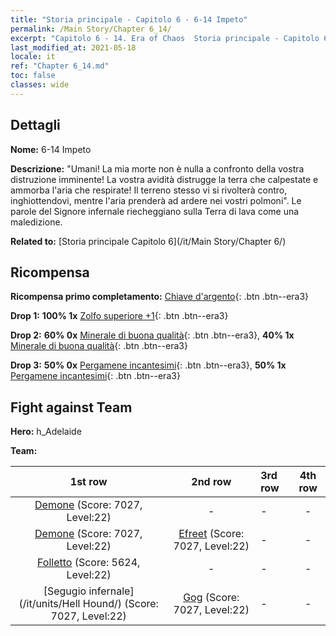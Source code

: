```yaml
---
title: "Storia principale - Capitolo 6 - 6-14 Impeto"
permalink: /Main Story/Chapter 6_14/
excerpt: "Capitolo 6 - 14. Era of Chaos  Storia principale - Capitolo 6_14. 6-14 Impeto"
last_modified_at: 2021-05-18
locale: it
ref: "Chapter 6_14.md"
toc: false
classes: wide
---
```


## Dettagli

 **Nome:** 6-14 Impeto

 **Descrizione:** \"Umani! La mia morte non è nulla a confronto della vostra distruzione imminente! La vostra avidità distrugge la terra che calpestate e ammorba l'aria che respirate! Il terreno stesso vi si rivolterà contro, inghiottendovi, mentre l'aria prenderà ad ardere nei vostri polmoni\". Le parole del Signore infernale riecheggiano sulla Terra di lava come una maledizione.

 **Related to:** [Storia principale Capitolo 6](/it/Main Story/Chapter 6/)

## Ricompensa

 **Ricompensa primo completamento:** [Chiave d'argento](/ItemsIT/con_693/){: .btn .btn--era3}

 **Drop 1:** **100% 1x** [Zolfo superiore +1](/ItemsIT/mat_22/){: .btn .btn--era3}

 **Drop 2:** **60% 0x** [Minerale di buona qualità](/ItemsIT/mat_12/){: .btn .btn--era3}, **40% 1x** [Minerale di buona qualità](/ItemsIT/mat_12/){: .btn .btn--era3}

 **Drop 3:** **50% 0x** [Pergamene incantesimi](/ItemsIT/con_694/){: .btn .btn--era3}, **50% 1x** [Pergamene incantesimi](/ItemsIT/con_694/){: .btn .btn--era3}


## Fight against Team
 **Hero:** h_Adelaide

 **Team:**


  | 1st row | 2nd row | 3rd row | 4th row |
  |:----:|:----:|:----|:----:|
  | [Demone](/it/units/Demon/) (Score: 7027, Level:22)  | - | - | - |
  | [Demone](/it/units/Demon/) (Score: 7027, Level:22)  | [Efreet](/it/units/Efreeti/) (Score: 7027, Level:22)  | - | - |
  | [Folletto](/it/units/Imp/) (Score: 5624, Level:22)  | - | - | - |
  | [Segugio infernale](/it/units/Hell Hound/) (Score: 7027, Level:22)  | [Gog](/it/units/Gog/) (Score: 7027, Level:22)  | - | - |


